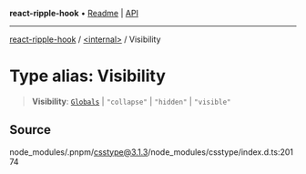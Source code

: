 **react-ripple-hook** • [Readme](../../README.md) \| [API](../../globals.md)

---

[react-ripple-hook](../../README.md) / [\<internal\>](../README.md) / Visibility

# Type alias: Visibility

> **Visibility**: [`Globals`](Globals.md) \| `"collapse"` \| `"hidden"` \| `"visible"`

## Source

node_modules/.pnpm/csstype@3.1.3/node_modules/csstype/index.d.ts:20174
